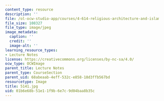 ```yaml
---
content_type: resource
description: ''
file: /ol-ocw-studio-app/courses/4-614-religious-architecture-and-islamic-cultures-fall-2002/01b6e68b51e11f9b6e7c9d04baa8b35c_5141.jpg
file_size: 108327
file_type: image/jpeg
image_metadata:
  caption: ''
  credit: ''
  image-alt: ''
learning_resource_types:
- Lecture Notes
license: https://creativecommons.org/licenses/by-nc-sa/4.0/
ocw_type: OCWImage
parent_title: Lecture Notes
parent_type: CourseSection
parent_uid: 68abeaab-4eff-532c-e858-18d3ffb567bd
resourcetype: Image
title: 5141.jpg
uid: 01b6e68b-51e1-1f9b-6e7c-9d04baa8b35c
---
```

